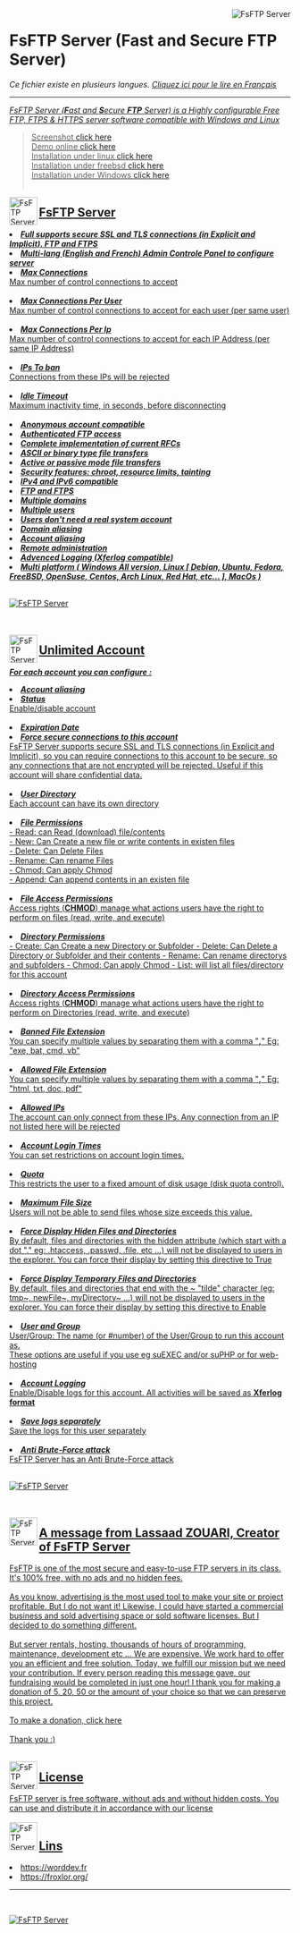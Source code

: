 <img src="img/logo.png" alt="FsFTP Server" title="FsFTP Server" align="right">
<h1>FsFTP Server (Fast and Secure FTP Server)</h1>

<i>Ce fichier existe en plusieurs langues. <a href="LISEZ-MOI.md"><u>Cliquez ici pour le lire en Français</i></a></i>

<hr>

<i>FsFTP Server (<b>F</b>ast and <b>S</b>ecure <b>FTP</b> Server) is a Highly configurable Free FTP, FTPS & HTTPS server software compatible with Windows and Linux</i><br>

> Screenshot <a href="SCREENSHOT.md">click here</a><br>
> Demo online <a href="DEMO-EN.md">click here</a><br>
> Installation under linux <a href="INSTALL-LINUX.md">click here</a><br>
> Installation under freebsd <a href="INSTALL-FREEBSD.md">click here</a><br>
> Installation under Windows <a href="INSTALL-WINDOWS.md">click here</a><br><br>


<img src="img/touchicon.png" hight="50" width="50" alt="FsFTP Server" title="FsFTP Server" align="left">
<h2>FsFTP Server</h2>

<li><b><i>Full supports secure SSL and TLS connections (in Explicit and Implicit). FTP and FTPS</i></b></li>

<li><b><i>Multi-lang (English and French) Admin Controle Panel to configure server</i></b></li>

<li><b><i>Max Connections</i></b></li>
Max number of control connections to accept<br><br>

<li><b><i>Max Connections Per User</i></b></li>
Max number of control connections to accept for each user (per same user)<br><br>

<li><b><i>Max Connections Per Ip</i></b></li>
Max number of control connections to accept for each IP Address (per same IP Address)<br><br>

<li><b><i>IPs To ban</i></b></li>
Connections from these IPs will be rejected<br><br>

<li><b><i>Idle Timeout</i></b></li>
Maximum inactivity time, in seconds, before disconnecting<br><br>

<li><b><i>Anonymous account compatible</i></b></li>

<li><b><i>Authenticated FTP access</i></b></li>

<li><b><i>Complete implementation of current RFCs</i></b></li>

<li><b><i>ASCII or binary type file transfers</i></b></li>

<li><b><i>Active or passive mode file transfers</i></b></li>

<li><b><i>Security features: chroot, resource limits, tainting</i></b></li>

<li><b><i>IPv4 and IPv6 compatible</i></b></li>

<li><b><i>FTP and FTPS</i></b></li>

<li><b><i>Multiple domains</i></b></li>

<li><b><i>Multiple users</i></b></li>

<li><b><i>Users don't need a real system account</i></b></li>

<li><b><i>Domain aliasing</i></b></li>

<li><b><i>Account aliasing</i></b></li>

<li><b><i>Remote administration</i></b></li>

<li><b><i>Advenced Logging (Xferlog compatible)</i></b></li>

<li><b><i>Multi platform ( Windows All version, Linux [ Debian, Ubuntu, Fedora, FreeBSD, OpenSuse, Centos, Arch Linux, Red Hat, etc... ], MacOs )</i></b></li><br>

![FsFTP Server](img/domains.png?raw=true)<br><br><br>

<img src="img/touchicon.png" hight="50" width="50" alt="FsFTP Server" title="FsFTP Server" align="left">
<h2>Unlimited Account</h2>

<b><i>For each account you can configure :</i></b>

<li><b><i>Account aliasing</i></b></li>

<li><b><i>Status</i></b></li>
Enable/disable account<br><br>

<li><b><i>Expiration Date</i></b></li>

<li><b><i>Force secure connections to this account</i></b></li>
FsFTP Server supports secure SSL and TLS connections (in Explicit and Implicit), so you can require connections to this account to be secure, so any connections that are not encrypted will be rejected. Useful if this account will share confidential data.<br><br> 	

<li><b><i>User Directory</i></b></li>
Each account can have its own directory<br><br>

<li><b><i>File Permissions</i></b></li>
- Read: can Read (download) file/contents<br>
- New: Can Create a new file or write contents in existen files<br>
- Delete: Can Delete Files<br>
- Rename: Can rename Files<br>
- Chmod: Can apply Chmod<br>
- Append: Can append contents in an existen file<br><br>

<li><b><i>File Access Permissions</i></b></li>
Access rights (<b>CHMOD</b>) manage what actions users have the right to perform on files (read, write, and execute)<br><br>

<li><b><i>Directory Permissions</i></b></li>
- Create: Can Create a new Directory or Subfolder</i></b></li>
- Delete: Can Delete a Directory or Subfolder and their contents</i></b></li>
- Rename: Can rename directorys and subfolders</i></b></li>
- Chmod: Can apply Chmod</i></b></li>
- List: will list all files/directory for this account<br><br>

<li><b><i>Directory Access Permissions</i></b></li>
Access rights (<b>CHMOD</b>) manage what actions users have the right to perform on Directories (read, write, and execute)<br><br>

<li><b><i>Banned File Extension</i></b></li>
You can specify multiple values by separating them with a comma "<b>,</b>" Eg: "exe, bat, cmd, vb"<br><br>

<li><b><i>Allowed File Extension</i></b></li>
You can specify multiple values by separating them with a comma "<b>,</b>" Eg: "html, txt, doc, pdf"<br><br>

<li><b><i>Allowed IPs</i></b></li>
The account can only connect from these IPs. Any connection from an IP not listed here will be rejected<br><br>

<li><b><i>Account Login Times</i></b></li>
You can set restrictions on account login times.<br><br>

<li><b><i>Quota</i></b></li>
This restricts the user to a fixed amount of disk usage (disk quota control).<br><br>

<li><b><i>Maximum File Size</i></b></li>
Users will not be able to send files whose size exceeds this value.<br><br>

<li><b><i>Force Display Hiden Files and Directories</i></b></li>
By default, files and directories with the hidden attribute (which start with a dot "." eg: .htaccess, .passwd, .file, etc ...) will not be displayed to users in the explorer. You can force their display by setting this directive to True<br><br>	

<li><b><i>Force Display Temporary Files and Directories</i></b></li>
By default, files and directories that end with the ~ "tilde" character (eg: tmp~, newFile~, myDirectory~ ...) will not be displayed to users in the explorer. You can force their display by setting this directive to Enable<br><br>	

<li><b><i>User and Group</i></b></li>
User/Group: The name (or #number) of the User/Group to run this account as.<br>
These options are useful if you use eg suEXEC and/or suPHP or for web-hosting<br><br>


<li><b><i>Account Logging</i></b></li>
Enable/Disable logs for this account. All activities will be saved as <b>Xferlog format</b><br><br>

<li><b><i>Save logs separately</i></b></li>
Save the logs for this user separately<br><br>


<li><b><i>Anti Brute-Force attack</i></b></li>
FsFTP Server has an Anti Brute-Force attack<br><br>

![FsFTP Server](img/accounts.png?raw=true)<br><br><br>

<img src="img/touchicon.png" hight="50" width="50" alt="FsFTP Server" title="FsFTP Server" align="left">
<h2>A message from Lassaad ZOUARI, Creator of FsFTP Server</h2>

FsFTP is one of the most secure and easy-to-use FTP servers in its class. It's 100% free, with no ads and no hidden fees.<br>
<br>
As you know, advertising is the most used tool to make your site or project profitable. But I do not want it! Likewise, I could have started a commercial business and sold advertising space or sold software licenses. But I decided to do something different.<br>
<br>
But server rentals, hosting, thousands of hours of programming, maintenance, development etc ... We are expensive. We work hard to offer you an efficient and free solution. Today, we fulfill our mission but we need your contribution. If every person reading this message gave, our fundraising would be completed in just one hour! I thank you for making a donation of 5, 20, 50 or the amount of your choice so that we can preserve this project.<br>
<br>
To make a donation, <a href="https://www.paypal.com/cgi-bin/webscr?cmd=_s-xclick&hosted_button_id=PX5B8E9T5RRGL&source=url" target="_blank">click here</a><br>
<br>
Thank you :) <br><br>

<img src="img/touchicon.png" hight="50" width="50" alt="FsFTP Server" title="FsFTP Server" align="left">
<h2>License</h2>
FsFTP server is free <u>software, without ads and without hidden costs</u>. You can use and distribute it in accordance with our <a href="https://worddev.com/?f=conditions&l=en"><u>license</u></a><br><br>

<img src="img/touchicon.png" hight="50" width="50" alt="FsFTP Server" title="FsFTP Server" align="left">
<h2>Lins</h2>
<li>https://worddev.fr</li>
<li>https://froxlor.org/</li>

<hr><br>

![FsFTP Server](img/add-acc.png?raw=true)<br><br>

<br><br>
